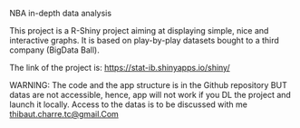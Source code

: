 NBA in-depth data analysis

This project is a R-Shiny project aiming at displaying simple, nice and interactive graphs.
It is based on play-by-play datasets bought to a third company (BigData Ball).

The link of the project is: https://stat-ib.shinyapps.io/shiny/

WARNING: The code and the app structure is in the Github repository BUT datas are not accessible, 
hence, app will not work if you DL the project and launch it locally.
Access to the datas is to be discussed with me thibaut.charre.tc@gmail.Com
    